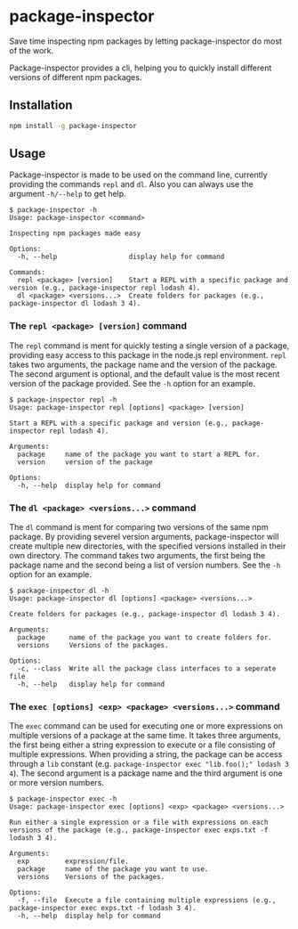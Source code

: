 # package-inspector

Save time inspecting npm packages by letting package-inspector do most of the work.

Package-inspector provides a cli, helping you to quickly install different versions of different npm packages.

## Installation

```sh
npm install -g package-inspector
```

## Usage

Package-inspector is made to be used on the command line, currently providing the commands `repl` and `dl`. Also you can always use the argument `-h/--help` to get help.

```console
$ package-inspector -h
Usage: package-inspector <command>

Inspecting npm packages made easy

Options:
  -h, --help                  display help for command

Commands:
  repl <package> [version]    Start a REPL with a specific package and version (e.g., package-inspector repl lodash 4).
  dl <package> <versions...>  Create folders for packages (e.g., package-inspector dl lodash 3 4).
```

### The `repl <package> [version]` command

The `repl` command is ment for quickly testing a single version of a package, providing easy access to this package in the node.js repl environment. `repl` takes two arguments, the package name and the version of the package. The second argument is optional, and the default value is the most recent version of the package provided. See the `-h` option for an example.

```console
$ package-inspector repl -h
Usage: package-inspector repl [options] <package> [version]

Start a REPL with a specific package and version (e.g., package-inspector repl lodash 4).

Arguments:
  package     name of the package you want to start a REPL for.
  version     version of the package

Options:
  -h, --help  display help for command
```

### The `dl <package> <versions...>` command

The `dl` command is ment for comparing two versions of the same npm package. By providing severel version arguments, package-inspector will create multiple new directories, with the specified versions installed in their own directory. The command takes two arguments, the first being the package name and the second being a list of version numbers. See the `-h` option for an example.

```console
$ package-inspector dl -h
Usage: package-inspector dl [options] <package> <versions...>

Create folders for packages (e.g., package-inspector dl lodash 3 4).

Arguments:
  package      name of the package you want to create folders for.
  versions     Versions of the packages.

Options:
  -c, --class  Write all the package class interfaces to a seperate file
  -h, --help   display help for command
```

### The `exec [options] <exp> <package> <versions...>` command

The `exec` command can be used for executing one or more expressions on multiple versions of a package at the same time. It takes three arguments, the first being either a string expression to execute or a file consisting of multiple expressions. When providing a string, the package can be access through a `lib` constant (e.g. `package-inspector exec "lib.foo();" lodash 3 4`). The second argument is a package name and the third argument is one or more version numbers.

```console
$ package-inspector exec -h
Usage: package-inspector exec [options] <exp> <package> <versions...>

Run either a single expression or a file with expressions on each versions of the package (e.g., package-inspector exec exps.txt -f lodash 3 4).

Arguments:
  exp         expression/file.
  package     name of the package you want to use.
  versions    Versions of the packages.

Options:
  -f, --file  Execute a file containing multiple expressions (e.g., package-inspector exec exps.txt -f lodash 3 4).
  -h, --help  display help for command
```
